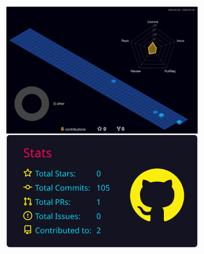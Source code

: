 ![Status](./profile-3d-contrib/profile-night-view.svg)
![Detalhes](https://raw.githubusercontent.com/zzpropheta/zzpropheta/main/profile-summary-card-output/2077/3-stats.svg)
